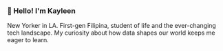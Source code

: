 ### 💫 Hello! I'm Kayleen

New Yorker in LA. First-gen Filipina, student of life and the ever-changing tech landscape. My curiosity about how data shapes our world keeps me eager to learn.
